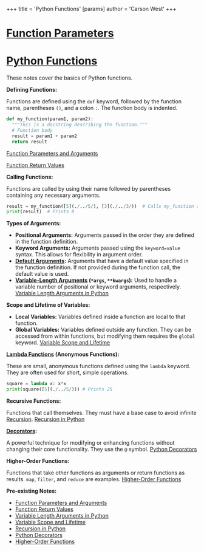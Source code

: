 +++
 title = 'Python Functions'
[params]
	author = 'Carson West'
+++
# [Function Parameters](./../function-parameters/)
# [Python Functions](./../python-functions/) 
These notes cover the basics of Python functions.

**Defining Functions:**

Functions are defined using the `def` keyword, followed by the function name, parentheses `()`, and a colon `:`.  The function body is indented.

```python
def my_function(param1, param2):
  """This is a docstring describing the function."""
  # Function body
  result = param1 + param2
  return result

```

[Function Parameters and Arguments](./../function-parameters-and-arguments/)

[Function Return Values](./../function-return-values/)

**Calling Functions:**

Functions are called by using their name followed by parentheses containing any necessary arguments.

```python
result = my_function([5](./../5/), [3](./../3/))  # Calls my_function with arguments [5](./../5/) and [3](./../3/)
print(result)  # Prints 8
```

**Types of Arguments:**

* **Positional Arguments:** Arguments passed in the order they are defined in the function definition.
* **Keyword Arguments:** Arguments passed using the `keyword=value` syntax.  This allows for flexibility in argument order.
* **[Default Arguments](./../default-arguments/):** Arguments that have a default value specified in the function definition.  If not provided during the function call, the default value is used.
* **[Variable-Length Arguments](./../variable-length-arguments/) (`*args`, `**kwargs`):**  Used to handle a variable number of positional or keyword arguments, respectively. [Variable Length Arguments in Python](./../variable-length-arguments-in-python/)


**Scope and Lifetime of Variables:**

* **Local Variables:** Variables defined inside a function are local to that function.
* **Global Variables:** Variables defined outside any function.  They can be accessed from within functions, but modifying them requires the `global` keyword. [Variable Scope and Lifetime](./../variable-scope-and-lifetime/)


**[Lambda Functions](./../lambda-functions/) (Anonymous Functions):**

These are small, anonymous functions defined using the `lambda` keyword. They are often used for short, simple operations.

```python
square = lambda x: x*x
print(square([5](./../5/))) # Prints 25
```

**Recursive Functions:**

Functions that call themselves.  They must have a base case to avoid infinite [Recursion](./../recursion/). [Recursion in Python](./../recursion-in-python/)


**[Decorators](./../decorators/):**

A powerful technique for modifying or enhancing functions without changing their core functionality.  They use the `@` symbol. [Python Decorators](./../python-decorators/)

**Higher-Order Functions:**

Functions that take other functions as arguments or return functions as results.  `map`, `filter`, and `reduce` are examples. [Higher-Order Functions](./../higher-order-functions/)


**Pre-existing Notes:**

* [Function Parameters and Arguments](./../function-parameters-and-arguments/)
* [Function Return Values](./../function-return-values/)
* [Variable Length Arguments in Python](./../variable-length-arguments-in-python/)
* [Variable Scope and Lifetime](./../variable-scope-and-lifetime/)
* [Recursion in Python](./../recursion-in-python/)
* [Python Decorators](./../python-decorators/)
* [Higher-Order Functions](./../higher-order-functions/)


